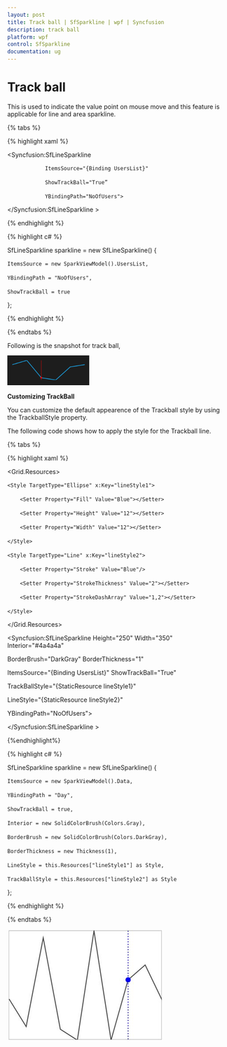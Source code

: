 ```yaml
---
layout: post
title: Track ball | SfSparkline | wpf | Syncfusion
description: track ball
platform: wpf
control: SfSparkline
documentation: ug
---
```


# Track ball

This is used to indicate the value point on mouse move and this feature is applicable for line and area sparkline.

{% tabs %}

{% highlight xaml %}

<Syncfusion:SfLineSparkline 

                ItemsSource="{Binding UsersList}" 

                ShowTrackBall="True”

                YBindingPath="NoOfUsers">

  </Syncfusion:SfLineSparkline >
  
{% endhighlight %}

{% highlight c# %}

SfLineSparkline sparkline = new SfLineSparkline()
{

    ItemsSource = new SparkViewModel().UsersList,

    YBindingPath = "NoOfUsers",

    ShowTrackBall = true

};

{% endhighlight %}

{% endtabs %}

Following is the snapshot for track ball,

![](Track-ball_images/Track-ball_img1.png)

**Customizing TrackBall**

You can customize the default appearence of the Trackball style by using the TrackballStyle property. 

The following code shows how to apply the style for the Trackball line.

{% tabs %}

{% highlight xaml %}

<Grid.Resources>

    <Style TargetType="Ellipse" x:Key="lineStyle1">

        <Setter Property="Fill" Value="Blue"></Setter>

        <Setter Property="Height" Value="12"></Setter>

        <Setter Property="Width" Value="12"></Setter>

    </Style>

    <Style TargetType="Line" x:Key="lineStyle2">

        <Setter Property="Stroke" Value="Blue"/>

        <Setter Property="StrokeThickness" Value="2"></Setter>

        <Setter Property="StrokeDashArray" Value="1,2"></Setter>

    </Style>

</Grid.Resources>

<Syncfusion:SfLineSparkline Height="250" Width="350" Interior="#4a4a4a"   

BorderBrush="DarkGray" BorderThickness="1"

ItemsSource="{Binding UsersList}" ShowTrackBall="True" 

TrackBallStyle="{StaticResource lineStyle1}" 

LineStyle="{StaticResource lineStyle2}"

YBindingPath="NoOfUsers">

</Syncfusion:SfLineSparkline >

{%endhighlight%}

{% highlight c# %}

SfLineSparkline sparkline = new SfLineSparkline()
{

    ItemsSource = new SparkViewModel().Data,

    YBindingPath = "Day",

    ShowTrackBall = true,

    Interior = new SolidColorBrush(Colors.Gray),

    BorderBrush = new SolidColorBrush(Colors.DarkGray),

    BorderThickness = new Thickness(1),

    LineStyle = this.Resources["lineStyle1"] as Style,

    TrackBallStyle = this.Resources["lineStyle2"] as Style

};

{% endhighlight %}

{% endtabs %}

![Customizing TrackBall](Track-ball_images/Trackball_img2.jpeg)